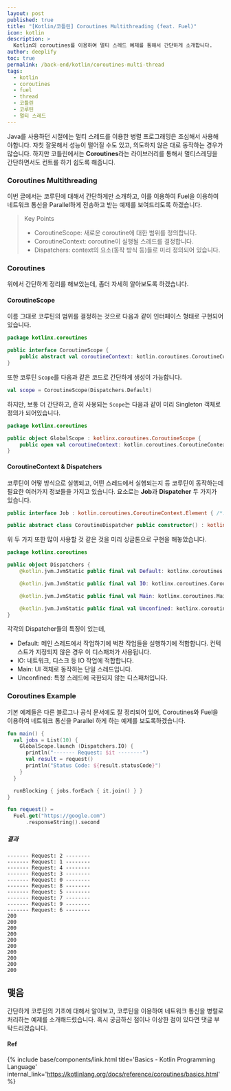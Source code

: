 ```yaml
---
layout: post
published: true
title: "[Kotlin/코틀린] Coroutines Multithreading (feat. Fuel)"
icon: kotlin
description: >
  Kotlin의 coroutines를 이용하여 멀티 스레드 예제를 통해서 간단하게 소개합니다.
author: deeplify
toc: true
permalink: /back-end/kotlin/coroutines-multi-thread
tags:
  - kotlin
  - coroutines
  - fuel
  - thread
  - 코틀린
  - 코루틴
  - 멀티 스레드
---
```


Java를 사용하던 시절에는 멀티 스레드를 이용한 병렬 프로그래밍은 조심해서 사용해야합니다. 자칫 잘못해서 성능이 떨어질 수도 있고, 의도하지 않은 대로 동작하는 경우가 많습니다. 하지만 코틀린에서는 **Coroutines**라는 라이브러리를 통해서 멀티스레딩을 간단하면서도 컨트롤 하기 쉽도록 해줍니다.

### Coroutines Multithreading

이번 글에서는 코루틴에 대해서 간단하게만 소개하고, 이를 이용하여 Fuel을 이용하여 네트워크 통신을 Parallel하게 전송하고 받는 예제를 보여드리도록 하겠습니다.

> Key Points
> - CoroutineScope: 새로운 coroutine에 대한 범위를 정의합니다.
> - CoroutineContext: coroutine이 실행될 스레드를 결정합니다.
> - Dispatchers: context의 요소(동작 방식 등)들로 미리 정의되어 있습니다.

### Coroutines

위에서 간단하게 정리를 해보았는데, 좀더 자세히 알아보도록 하겠습니다.

#### CoroutineScope

이름 그대로 코루틴의 범위를 결정하는 것으로 다음과 같이 인터페이스 형태로 구현되어 있습니다.

```kotlin
package kotlinx.coroutines

public interface CoroutineScope {
    public abstract val coroutineContext: kotlin.coroutines.CoroutineContext
}
```

또한 코루틴 `Scope`를 다음과 같은 코드로 간단하게 생성이 가능합니다.

```kotlin
val scope = CoroutineScope(Dispatchers.Default)
```

하지만, 보통 더 간단하고, 흔히 사용되는 `Scope`는 다음과 같이 미리 Singleton 객체로 정의가 되어있습니다.

```kotlin
package kotlinx.coroutines

public object GlobalScope : kotlinx.coroutines.CoroutineScope {
    public open val coroutineContext: kotlin.coroutines.CoroutineContext /* compiled code */
}
```

#### CoroutineContext & Dispatchers

코루틴이 어떻 방식으로 실행되고, 어떤 스레드에서 실행되는지 등 코루틴이 동작하는데 필요한 여러가지 정보들을 가지고 있습니다. 요소로는 **Job**과 **Dispatcher** 두 가지가 있습니다.

```kotlin
public interface Job : kotlin.coroutines.CoroutineContext.Element { /*...생략...*/ }

public abstract class CoroutineDispatcher public constructor() : kotlin.coroutines.AbstractCoroutineContextElement, kotlin.coroutines.ContinuationInterceptor { /*...생략...*/ }
```

위 두 가지 또한 많이 사용할 것 같은 것을 미리 싱글톤으로 구현을 해놓았습니다.

```kotlin
package kotlinx.coroutines

public object Dispatchers {
    @kotlin.jvm.JvmStatic public final val Default: kotlinx.coroutines.CoroutineDispatcher /* compiled code */

    @kotlin.jvm.JvmStatic public final val IO: kotlinx.coroutines.CoroutineDispatcher /* compiled code */

    @kotlin.jvm.JvmStatic public final val Main: kotlinx.coroutines.MainCoroutineDispatcher /* compiled code */

    @kotlin.jvm.JvmStatic public final val Unconfined: kotlinx.coroutines.CoroutineDispatcher /* compiled code */
}
```

각각의 Dispatcher들의 특징이 있는데,

- Default: 메인 스레드에서 작업하기에 벅찬 작업들을 실행하기에 적합합니다. 컨텍스트가 지정되지 않은 경우 이 디스패처가 사용됩니다.
- IO: 네트워크, 디스크 등 IO 작업에 적합합니다.
- Main: UI 객체로 동작하는 단일 스레드입니다.
- Unconfined: 특정 스레드에 국한되지 않는 디스패처입니다.

### Coroutines Example

기본 예제들은 다른 블로그나 공식 문서에도 잘 정리되어 있어, Coroutines와 Fuel을 이용하여 네트워크 통신을 Parallel 하게 하는 예제를 보도록하겠습니다.

```kotlin
fun main() {
  val jobs = List(10) {
    GlobalScope.launch (Dispatchers.IO) {
      println("------- Request: $it --------")
      val result = request()
      println("Status Code: ${result.statusCode}")
    }
  }

  runBlocking { jobs.forEach { it.join() } }
}

fun request() =
  Fuel.get("https://google.com")
      .responseString().second
```

##### 결과

```text
------- Request: 2 --------
------- Request: 1 --------
------- Request: 4 --------
------- Request: 3 --------
------- Request: 0 --------
------- Request: 8 --------
------- Request: 5 --------
------- Request: 7 --------
------- Request: 9 --------
------- Request: 6 --------
200
200
200
200
200
200
200
200
200
200
```

## 맺음

간단하게 코루틴의 기초에 대해서 알아보고, 코루틴을 이용하여 네트워크 통신을 병렬로 처리하는 예제를 소개해드렸습니다. 혹시 궁금하신 점이나 이상한 점이 있다면 댓글 부탁드리겠습니다.

#### Ref

{% include base/components/link.html title='Basics - Kotlin Programming Language' internal_link='https://kotlinlang.org/docs/reference/coroutines/basics.html' %}
